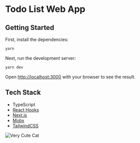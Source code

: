 # Todo List Web App

## Getting Started

First, install the dependencies:
```bash
yarn
```

Next, run the development server:

```bash
yarn dev
```

Open [http://localhost:3000](http://localhost:3000) with your browser to see the result.

## Tech Stack
- TypeScript
- [React Hooks](https://reactjs.org/docs/hooks-intro.html)
- [Next.js](https://nextjs.org/docs)
- [Mobx](https://mobx.js.org)
- [TailwindCSS](https://tailwindcss.com/docs)


![Very Cute Cat](https://4.bp.blogspot.com/-VoXn3em3rYE/XdjEJ3CHKHI/AAAAAABHK8E/uNkCWei0GS4AEIEcmCErpl5UlJlkAkLHQCLcBGAsYHQ/s1600/AW4030178_09.gif)
